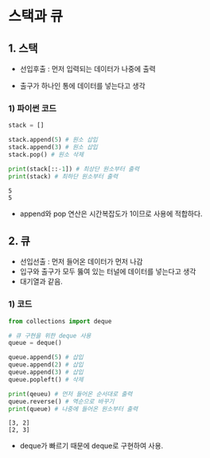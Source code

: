 # 스택과 큐



## 1. 스택



- 선입후출 : 먼저 입력되는 데이터가 나중에 출력

- 출구가 하나인 통에 데이터를 넣는다고 생각



### 1) 파이썬 코드

```python
stack = []

stack.append(5) # 원소 삽입
stack.append(3) # 원소 삽입
stack.pop() # 원소 삭제

print(stack[::-1]) # 최상단 원소부터 출력
print(stack) # 최하단 원소부터 출력
```

```
5
5
```



- append와 pop 연산은 시간복잡도가 1이므로 사용에 적합하다.



## 2. 큐



- 선입선출 : 먼저 들어온 데이터가 먼저 나감
- 입구와 출구가 모두 뚫여 있는 터널에 데이터를 넣는다고 생각
- 대기열과 같음.



### 1) 코드

```python
from collections import deque

# 큐 구현을 위한 deque 사용
queue = deque()

queue.append(5) # 삽입
queue.append(2) # 삽입
queue.append(3) # 삽입
queue.popleft() # 삭제

print(qeueu) # 먼저 들어온 순서대로 출력
queue.reverse() # 역순으로 바꾸기
print(queue) # 나중에 들어온 원소부터 출력
```

```
[3, 2]
[2, 3]
```

- deque가 빠르기 때문에 deque로 구현하여 사용.
